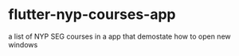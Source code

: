 # flutter-nyp-courses-app
a list of NYP SEG courses in a app that demostate how to open new windows
